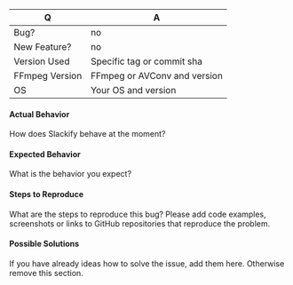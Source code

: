 | Q              | A
| -------------- | ---
| Bug?           | no
| New Feature?   | no
| Version Used   | Specific tag or commit sha
| FFmpeg Version | FFmpeg or AVConv and version
| OS             | Your OS and version

#### Actual Behavior

How does Slackify behave at the moment?

#### Expected Behavior

What is the behavior you expect?

#### Steps to Reproduce

What are the steps to reproduce this bug? Please add code examples,
screenshots or links to GitHub repositories that reproduce the problem.

#### Possible Solutions

If you have already ideas how to solve the issue, add them here.
Otherwise remove this section.

